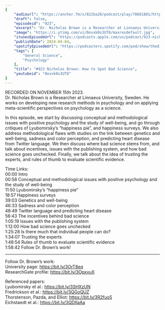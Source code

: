 ```yaml
---
{
	"audiourl": "https://anchor.fm/s/822ba20/podcast/play/78681881/https%3A%2F%2Fd3ctxlq1ktw2nl.cloudfront.net%2Fstaging%2F2023-10-15%2F3e6923d3-8949-d55a-79ff-7be54d2461c6.m4a",
	"draft": false,
	"episodeid": "923",
	"excerpt": "Dr. Nicholas Brown is a Researcher at Linnaeus University, Sweden. He works on developing new research methods in psychology and on applying meta-scientific perspectives on psychology as a science.",
	"image": "https://i.ytimg.com/vi/0ovxk0s3UT8/maxresdefault.jpg",
	"itunesEpisodeUrl": "https://podcasts.apple.com/us/podcast/923-nicholas-brown-how-to-spot-bad-science/id1451347236?i=1000651458615&uo=4",
	"publishDate": 2024-04-04,
	"spotifyEpisodeUrl": "https://podcasters.spotify.com/pod/show/thedissenter/episodes/923-Nicholas-Brown-How-to-Spot-Bad-Science-e2bvmap",
	"tags": [
		"General Science",
		"Psychology"
	],
	"title": "#923 Nicholas Brown: How to Spot Bad Science",
	"youtubeid": "0ovxk0s3UT8"
}
---
```

RECORDED ON NOVEMBER 15th 2023.  
Dr. Nicholas Brown is a Researcher at Linnaeus University, Sweden. He works on developing new research methods in psychology and on applying meta-scientific perspectives on psychology as a science.

In this episode, we start by discussing conceptual and methodological issues with positive psychology and the study of well-being, and go through critiques of Lyubomirsky’s “happiness pie”, and happiness surveys. We also address methodological flaws with studies on the link between genetics and well-being, sadness and color perception, and predicting heart disease from Twitter language. We then discuss where bad science stems from, and talk about incentives, issues with the publishing system, and how bad science goes unchecked. Finally, we talk about the idea of trusting the experts, and rules of thumb to evaluate scientific evidence.


Time Links:  
<time>00:00</time> Intro  
<time>00:58</time> Conceptual and methodological issues with positive psychology and the study of well-being  
<time>11:50</time> Lyubomirsky’s “happiness pie”  
<time>18:57</time> Happiness surveys  
<time>39:03</time> Genetics and well-being  
<time>46:33</time> Sadness and color perception  
<time>48:49</time> Twitter language and predicting heart disease  
<time>56:43</time> The incentives behind bad science  
<time>1:05:19</time> Issues with the publishing system  
<time>1:12:00</time> How bad science goes unchecked  
<time>1:25:28</time> Is there much that individual people can do?  
<time>1:34:07</time> Trusting the experts  
<time>1:48:54</time> Rules of thumb to evaluate scientific evidence  
<time>1:58:42</time> Follow Dr. Brown’s work!

---

Follow Dr. Brown’s work:  
University page: https://bit.ly/3OrT8eq  
ResearchGate profile: https://bit.ly/3OpxvuX

Referenced papers:  
Lyubomirsky et al.: https://bit.ly/3SHXzUN  
Fredrickson et al.: https://bit.ly/3QGoQUZ  
Thorstenson, Pazda, and Elliot: https://bit.ly/3R2fuo5  
Eichstaedt et al.: https://bit.ly/3QDXaAa
